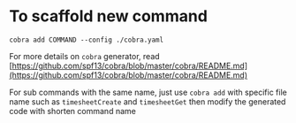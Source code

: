 # To scaffold new command

`cobra add COMMAND --config ./cobra.yaml`

For more details on `cobra` generator, read [https://github.com/spf13/cobra/blob/master/cobra/README.md](https://github.com/spf13/cobra/blob/master/cobra/README.md)

For sub commands with the same name, just use `cobra add` with specific file name such as `timesheetCreate` and `timesheetGet` then modify the generated code with shorten command name
